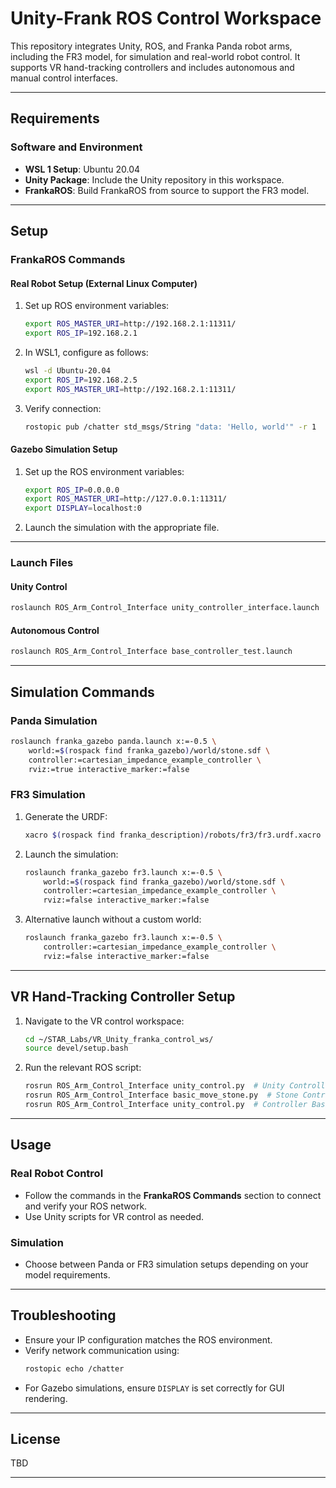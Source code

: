 # **Unity-Frank ROS Control Workspace**

This repository integrates Unity, ROS, and Franka Panda robot arms, including the FR3 model, for simulation and real-world robot control. It supports VR hand-tracking controllers and includes autonomous and manual control interfaces.

---

## **Requirements**

### **Software and Environment**
- **WSL 1 Setup**: Ubuntu 20.04
- **Unity Package**: Include the Unity repository in this workspace.
- **FrankaROS**: Build FrankaROS from source to support the FR3 model.

---

## **Setup**

### **FrankaROS Commands**
#### **Real Robot Setup (External Linux Computer)**  
1. Set up ROS environment variables:
   ```bash
   export ROS_MASTER_URI=http://192.168.2.1:11311/
   export ROS_IP=192.168.2.1
   ```

2. In WSL1, configure as follows:
   ```bash
   wsl -d Ubuntu-20.04
   export ROS_IP=192.168.2.5
   export ROS_MASTER_URI=http://192.168.2.1:11311/
   ```

3. Verify connection:
   ```bash
   rostopic pub /chatter std_msgs/String "data: 'Hello, world'" -r 1
   ```

#### **Gazebo Simulation Setup**
1. Set up the ROS environment variables:
   ```bash
   export ROS_IP=0.0.0.0
   export ROS_MASTER_URI=http://127.0.0.1:11311/
   export DISPLAY=localhost:0
   ```

2. Launch the simulation with the appropriate file.

---

### **Launch Files**
#### **Unity Control**
```bash
roslaunch ROS_Arm_Control_Interface unity_controller_interface.launch
```

#### **Autonomous Control**
```bash
roslaunch ROS_Arm_Control_Interface base_controller_test.launch
```

---

## **Simulation Commands**

### **Panda Simulation**
```bash
roslaunch franka_gazebo panda.launch x:=-0.5 \
    world:=$(rospack find franka_gazebo)/world/stone.sdf \
    controller:=cartesian_impedance_example_controller \
    rviz:=true interactive_marker:=false
```

### **FR3 Simulation**
1. Generate the URDF:
   ```bash
   xacro $(rospack find franka_description)/robots/fr3/fr3.urdf.xacro gazebo:=true
   ```

2. Launch the simulation:
   ```bash
   roslaunch franka_gazebo fr3.launch x:=-0.5 \
       world:=$(rospack find franka_gazebo)/world/stone.sdf \
       controller:=cartesian_impedance_example_controller \
       rviz:=false interactive_marker:=false
   ```

3. Alternative launch without a custom world:
   ```bash
   roslaunch franka_gazebo fr3.launch x:=-0.5 \
       controller:=cartesian_impedance_example_controller \
       rviz:=false interactive_marker:=false
   ```

---

## **VR Hand-Tracking Controller Setup**

1. Navigate to the VR control workspace:
   ```bash
   cd ~/STAR_Labs/VR_Unity_franka_control_ws/
   source devel/setup.bash
   ```

2. Run the relevant ROS script:
   ```bash
   rosrun ROS_Arm_Control_Interface unity_control.py  # Unity Controller
   rosrun ROS_Arm_Control_Interface basic_move_stone.py  # Stone Controller
   rosrun ROS_Arm_Control_Interface unity_control.py  # Controller Basic Testing
   ```

---

## **Usage**
### **Real Robot Control**
- Follow the commands in the **FrankaROS Commands** section to connect and verify your ROS network.
- Use Unity scripts for VR control as needed.

### **Simulation**
- Choose between Panda or FR3 simulation setups depending on your model requirements.

---

## **Troubleshooting**
- Ensure your IP configuration matches the ROS environment.
- Verify network communication using:
  ```bash
  rostopic echo /chatter
  ```
- For Gazebo simulations, ensure `DISPLAY` is set correctly for GUI rendering.

---

## **License**
TBD

---
